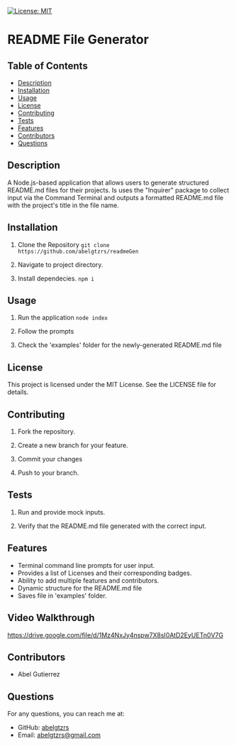 
[![License: MIT](https://img.shields.io/badge/License-MIT-yellow.svg)](https://opensource.org/licenses/MIT)
# README File Generator

## Table of Contents
- [Description](#description)
- [Installation](#installation)
- [Usage](#usage)
- [License](#license)
- [Contributing](#contributing)
- [Tests](#tests)
- [Features](#features)
- [Contributors](#contributors)
- [Questions](#questions)

## Description
A Node.js-based application that allows users to generate structured README.md files for their projects. Is uses the "Inquirer" package to collect input via the Command Terminal and outputs a formatted README.md file with the project's title in the file name.

## Installation
1. Clone the Repository
```git clone https://github.com/abelgtzrs/readmeGen```

2. Navigate to project directory.

3. Install dependecies.
```npm i```

## Usage
1. Run the application
```node index```

2. Follow the prompts

3. Check the 'examples' folder for the newly-generated README.md file
## License
This project is licensed under the MIT License. See the LICENSE file for details.

## Contributing
1. Fork the repository.

2. Create a new branch for your feature.

3. Commit your changes

4. Push to your branch.
## Tests
1. Run and provide mock inputs.

2. Verify that the README.md file generated with the correct input.
## Features
- Terminal command line prompts for user input.
- Provides a list of Licenses and their corresponding badges.
- Ability to add multiple features and contributors.
- Dynamic structure for the README.md file
- Saves file in 'examples' folder.

## Video Walkthrough
https://drive.google.com/file/d/1Mz4NxJy4nspw7X8sI0AtD2EyUETn0V7G

## Contributors
- Abel Gutierrez

## Questions
For any questions, you can reach me at:
- GitHub: [abelgtzrs](https://github.com/abelgtzrs)
- Email: abelgtzrs@gmail.com
